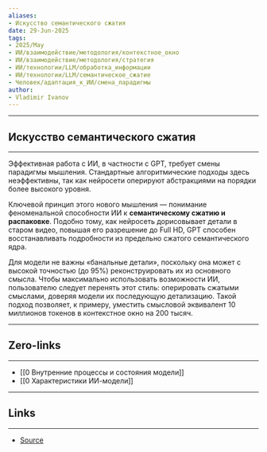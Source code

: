 ```yaml
---
aliases: 
- Искусство семантического сжатия 
date: 29-Jun-2025
tags:
- 2025/May
- ИИ/взаимодействие/методология/контекстное_окно
- ИИ/взаимодействие/методология/стратегия
- ИИ/технологии/LLM/обработка_информации
- ИИ/технологии/LLM/семантическое_сжатие
- Человек/адаптация_к_ИИ/смена_парадигмы
author:
- Vladimir Ivanov
---
```

-----
##  Искусство семантического сжатия 
-----
Эффективная работа с ИИ, в частности с GPT, требует смены парадигмы мышления. Стандартные алгоритмические подходы здесь неэффективны, так как нейросети оперируют абстракциями на порядки более высокого уровня.

Ключевой принцип этого нового мышления — понимание феноменальной способности ИИ к **семантическому сжатию и распаковке**. Подобно тому, как нейросеть дорисовывает детали в старом видео, повышая его разрешение до Full HD, GPT способен восстанавливать подробности из предельно сжатого семантического ядра.

Для модели не важны «банальные детали», поскольку она может с высокой точностью (до 95%) реконструировать их из основного смысла. Чтобы максимально использовать возможности ИИ, пользователю следует перенять этот стиль: оперировать сжатыми смыслами, доверяя модели их последующую детализацию. Такой подход позволяет, к примеру, уместить смысловой эквивалент 10 миллионов токенов в контекстное окно на 200 тысяч.

---
## Zero-links
---
- [[0 Внутренние процессы и состояния модели]]
- [[0 Характеристики ИИ-модели]]

---
## Links
---
- [Source](https://t.me/turboproject/1676)